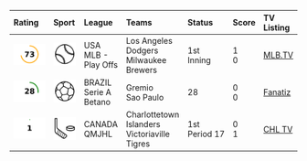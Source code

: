 | Rating                                                                                                                                 | Sport                                                                                                            | League                   | Teams                                           | Status        | Score   | TV Listing                                                 |
|:---------------------------------------------------------------------------------------------------------------------------------------|:-----------------------------------------------------------------------------------------------------------------|:-------------------------|:------------------------------------------------|:--------------|:--------|:-----------------------------------------------------------|
| <img src="https://raw.githubusercontent.com/BlakeDuncan25/Donut-SVG-Ratings/bac4e4a278175106499642192132b1786a9aec38/73.svg" alt="73"> | <img src="https://raw.githubusercontent.com/BlakeDuncan25/Donut-SVG-Ratings/master/baseball.png" alt="Baseball"> | USA<br>MLB - Play Offs   | Los Angeles Dodgers<br>Milwaukee Brewers        | 1st Inning    | 1<br>0  | <a href="https://www.mlb.com/live-stream-games">MLB.TV</a> |
| <img src="https://raw.githubusercontent.com/BlakeDuncan25/Donut-SVG-Ratings/bac4e4a278175106499642192132b1786a9aec38/28.svg" alt="28"> | <img src="https://raw.githubusercontent.com/BlakeDuncan25/Donut-SVG-Ratings/master/soccer.png" alt="Soccer">     | BRAZIL<br>Serie A Betano | Gremio<br>Sao Paulo                             | 28            | 0<br>0  | <a href="https://watch.fanatiz.com/channels">Fanatiz</a>   |
| <img src="https://raw.githubusercontent.com/BlakeDuncan25/Donut-SVG-Ratings/bac4e4a278175106499642192132b1786a9aec38/1.svg" alt="1">   | <img src="https://raw.githubusercontent.com/BlakeDuncan25/Donut-SVG-Ratings/master/hockey.png" alt="Ice Hockey"> | CANADA<br>QMJHL          | Charlottetown Islanders<br>Victoriaville Tigres | 1st Period 17 | 0<br>1  | <a href="https://watch.chl.ca/qmjhl_chl">CHL TV</a>        |